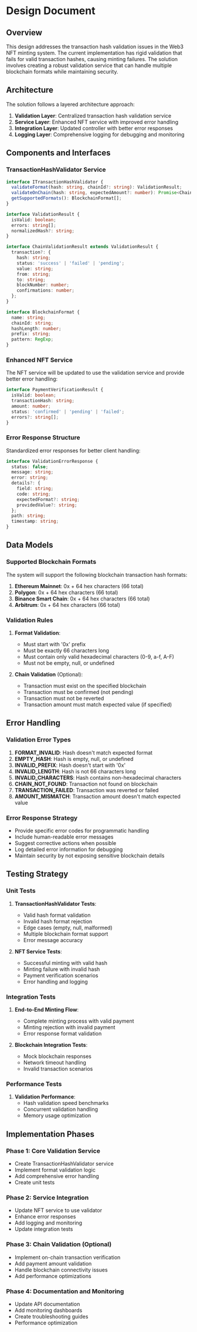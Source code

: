 # Design Document

## Overview

This design addresses the transaction hash validation issues in the Web3 NFT minting system. The current implementation has rigid validation that fails for valid transaction hashes, causing minting failures. The solution involves creating a robust validation service that can handle multiple blockchain formats while maintaining security.

## Architecture

The solution follows a layered architecture approach:

1. **Validation Layer**: Centralized transaction hash validation service
2. **Service Layer**: Enhanced NFT service with improved error handling
3. **Integration Layer**: Updated controller with better error responses
4. **Logging Layer**: Comprehensive logging for debugging and monitoring

## Components and Interfaces

### TransactionHashValidator Service

```typescript
interface ITransactionHashValidator {
  validateFormat(hash: string, chainId?: string): ValidationResult;
  validateOnChain(hash: string, expectedAmount?: number): Promise<ChainValidationResult>;
  getSupportedFormats(): BlockchainFormat[];
}

interface ValidationResult {
  isValid: boolean;
  errors: string[];
  normalizedHash?: string;
}

interface ChainValidationResult extends ValidationResult {
  transaction?: {
    hash: string;
    status: 'success' | 'failed' | 'pending';
    value: string;
    from: string;
    to: string;
    blockNumber: number;
    confirmations: number;
  };
}

interface BlockchainFormat {
  name: string;
  chainId: string;
  hashLength: number;
  prefix: string;
  pattern: RegExp;
}
```

### Enhanced NFT Service

The NFT service will be updated to use the validation service and provide better error handling:

```typescript
interface PaymentVerificationResult {
  isValid: boolean;
  transactionHash: string;
  amount: number;
  status: 'confirmed' | 'pending' | 'failed';
  errors?: string[];
}
```

### Error Response Structure

Standardized error responses for better client handling:

```typescript
interface ValidationErrorResponse {
  status: false;
  message: string;
  error: string;
  details?: {
    field: string;
    code: string;
    expectedFormat?: string;
    providedValue?: string;
  };
  path: string;
  timestamp: string;
}
```

## Data Models

### Supported Blockchain Formats

The system will support the following blockchain transaction hash formats:

1. **Ethereum Mainnet**: 0x + 64 hex characters (66 total)
2. **Polygon**: 0x + 64 hex characters (66 total)  
3. **Binance Smart Chain**: 0x + 64 hex characters (66 total)
4. **Arbitrum**: 0x + 64 hex characters (66 total)

### Validation Rules

1. **Format Validation**:
   - Must start with '0x' prefix
   - Must be exactly 66 characters long
   - Must contain only valid hexadecimal characters (0-9, a-f, A-F)
   - Must not be empty, null, or undefined

2. **Chain Validation** (Optional):
   - Transaction must exist on the specified blockchain
   - Transaction must be confirmed (not pending)
   - Transaction must not be reverted
   - Transaction amount must match expected value (if specified)

## Error Handling

### Validation Error Types

1. **FORMAT_INVALID**: Hash doesn't match expected format
2. **EMPTY_HASH**: Hash is empty, null, or undefined
3. **INVALID_PREFIX**: Hash doesn't start with '0x'
4. **INVALID_LENGTH**: Hash is not 66 characters long
5. **INVALID_CHARACTERS**: Hash contains non-hexadecimal characters
6. **CHAIN_NOT_FOUND**: Transaction not found on blockchain
7. **TRANSACTION_FAILED**: Transaction was reverted or failed
8. **AMOUNT_MISMATCH**: Transaction amount doesn't match expected value

### Error Response Strategy

- Provide specific error codes for programmatic handling
- Include human-readable error messages
- Suggest corrective actions when possible
- Log detailed error information for debugging
- Maintain security by not exposing sensitive blockchain details

## Testing Strategy

### Unit Tests

1. **TransactionHashValidator Tests**:
   - Valid hash format validation
   - Invalid hash format rejection
   - Edge cases (empty, null, malformed)
   - Multiple blockchain format support
   - Error message accuracy

2. **NFT Service Tests**:
   - Successful minting with valid hash
   - Minting failure with invalid hash
   - Payment verification scenarios
   - Error handling and logging

### Integration Tests

1. **End-to-End Minting Flow**:
   - Complete minting process with valid payment
   - Minting rejection with invalid payment
   - Error response format validation

2. **Blockchain Integration Tests**:
   - Mock blockchain responses
   - Network timeout handling
   - Invalid transaction scenarios

### Performance Tests

1. **Validation Performance**:
   - Hash validation speed benchmarks
   - Concurrent validation handling
   - Memory usage optimization

## Implementation Phases

### Phase 1: Core Validation Service
- Create TransactionHashValidator service
- Implement format validation logic
- Add comprehensive error handling
- Create unit tests

### Phase 2: Service Integration
- Update NFT service to use validator
- Enhance error responses
- Add logging and monitoring
- Update integration tests

### Phase 3: Chain Validation (Optional)
- Implement on-chain transaction verification
- Add payment amount validation
- Handle blockchain connectivity issues
- Add performance optimizations

### Phase 4: Documentation and Monitoring
- Update API documentation
- Add monitoring dashboards
- Create troubleshooting guides
- Performance optimization